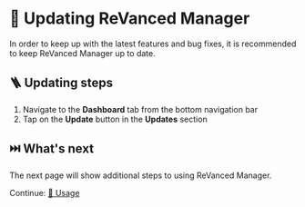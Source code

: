 # 🔄 Updating ReVanced Manager

In order to keep up with the latest features and bug fixes, it is recommended to keep ReVanced Manager up to date.

## 🪜 Updating steps

1. Navigate to the **Dashboard** tab from the bottom navigation bar
2. Tap on the **Update** button in the **Updates** section

## ⏭️ What's next

The next page will show additional steps to using ReVanced Manager.

Continue: [📱 Usage](2_usage.md)
